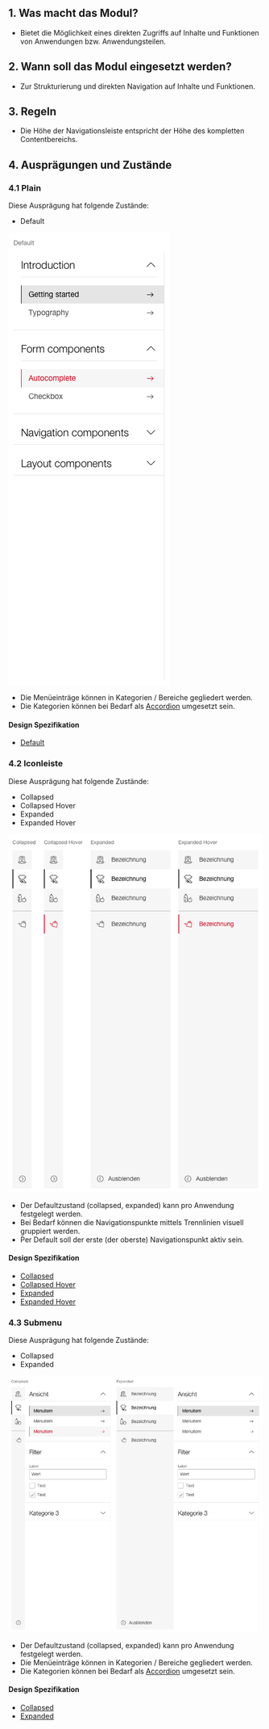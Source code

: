 ## 1. Was macht das Modul?
* Bietet die Möglichkeit eines direkten Zugriffs auf Inhalte und Funktionen von Anwendungen bzw. Anwendungsteilen.


## 2. Wann soll das Modul eingesetzt werden? 
* Zur Strukturierung und direkten Navigation auf Inhalte und Funktionen.


## 3. Regeln
* Die Höhe der Navigationsleiste entspricht der Höhe des kompletten Contentbereichs.


## 4. Ausprägungen und Zustände
### 4.1 Plain
Diese Ausprägung hat folgende Zustände:
* Default

![Darstellung der Sidebar in der Plain-Ausprägung](https://raw.githubusercontent.com/sbb-design-systems/design-system-webapp-documentation/master/documentation/modules/sidebar/images/Sidebar_Plain.png 'class: image')

* Die Menüeinträge können in Kategorien / Bereiche gegliedert werden.
* Die Kategorien können bei Bedarf als [Accordion](https://digital.sbb.ch/fr/webapps/components/accordion) umgesetzt sein.

#### Design Spezifikation
* [Default](https://sbb.invisionapp.com/d/main#/console/17140415/418096725/inspect)

### 4.2 Iconleiste
Diese Ausprägung hat folgende Zustände:
* Collapsed
* Collapsed Hover
* Expanded
* Expanded Hover

![Darstellung der Sidebar in der Icon-Ausprägung](https://raw.githubusercontent.com/sbb-design-systems/design-system-webapp-documentation/master/documentation/modules/sidebar/images/Sidebar_Icon.png 'class: image')

* Der Defaultzustand (collapsed, expanded) kann pro Anwendung festgelegt werden.
* Bei Bedarf können die Navigationspunkte mittels Trennlinien visuell gruppiert werden.
* Per Default soll der erste (der oberste) Navigationspunkt aktiv sein.

#### Design Spezifikation
* [Collapsed](https://sbb.invisionapp.com/d/main#/console/17140415/418096726/inspect)
* [Collapsed Hover](https://sbb.invisionapp.com/d/main#/console/17140415/418096727/inspect)
* [Expanded](https://sbb.invisionapp.com/d/main#/console/17140415/418096728/inspect)
* [Expanded Hover](https://sbb.invisionapp.com/d/main#/console/17140415/418096729/inspect)

### 4.3 Submenu
Diese Ausprägung hat folgende Zustände:
* Collapsed
* Expanded

![Darstellung der Sidebar in der Submenu-Ausprägung](https://raw.githubusercontent.com/sbb-design-systems/design-system-webapp-documentation/master/documentation/modules/sidebar/images/Sidebar_Submenu.png 'class: image')

* Der Defaultzustand (collapsed, expanded) kann pro Anwendung festgelegt werden.
* Die Menüeinträge können in Kategorien / Bereiche gegliedert werden.
* Die Kategorien können bei Bedarf als [Accordion](https://digital.sbb.ch/de/webapps/components/accordion) umgesetzt sein.

#### Design Spezifikation
* [Collapsed](https://sbb.invisionapp.com/d/main#/console/17140415/418096730/inspect)
* [Expanded](https://sbb.invisionapp.com/d/main#/console/17140415/418096731/inspect)
